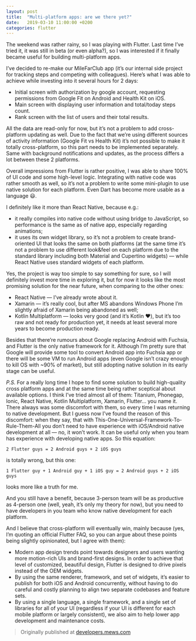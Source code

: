 ```yaml
---
layout: post
title:  "Multi-platform apps: are we there yet?"
date:   2019-03-10 11:00:00 +0200
categories: flutter
---
```


The weekend was rather rainy, so I was playing with Flutter. Last time I’ve tried it, it was still in beta (or even alpha?), so I was interested if it finally became useful for building multi-platform apps.

I’ve decided to re-make our MileFarClub app (it’s our internal side project for tracking steps and competing with colleagues). Here’s what I was able to achieve while investing into it several hours for 2 days:

- Initial screen with authorization by google account, requesting permissions from Google Fit on Android and Health Kit on iOS.
- Main screen with displaying user information and total/today steps count.
- Rank screen with the list of users and their total results.

All the data are read-only for now, but it’s not a problem to add cross-platform updating as well. Due to the fact that we’re using different sources of activity information (Google Fit vs Health Kit) it’s not possible to make it totally cross-platform, so this part needs to be implemented separately. Same with background notifications and updates, as the process differs a lot between these 2 platforms.

Overall impressions from Flutter is rather positive, I was able to share 100% of UI code and some high-level logic. Integrating with native code was rather smooth as well, so it’s not a problem to write some mini-plugin to use native solution for each platform. Even Dart has become more usable as a language 😃.

I definitely like it more than React Native, because e.g.:
- it really compiles into native code without using bridge to JavaScript, so performance is the same as of native app, especially regarding animations;
- it uses its own widget library, so it’s not a problem to create brand-oriented UI that looks the same on both platforms (at the same time it’s not a problem to use different look&feel on each platform due to the standard library including both Material and Cupertino widgets) — while React Native uses standard widgets of each platform.

Yes, the project is way too simple to say something for sure, so I will definitely invest more time in exploring it, but for now it looks like the most promising solution for the near future, when comparing to the other ones:

- React Native — I’ve already wrote about it.
- Xamarin — it’s really cool, but after MS abandons Windows Phone I’m slightly afraid of Xamarin being abandoned as well;
- Kotlin Multiplatform — looks very good (and it’s Kotlin ❤️), but it’s too raw and not ready for production yet, it needs at least several more years to become production ready.

Besides that there’re rumours about Google replacing Android with Fuchsia, and Flutter is the only native framework for it. Although I’m pretty sure that Google will provide some tool to convert Android app into Fuchsia app or there will be some VM to run Android apps (even Google isn’t crazy enough to kill OS with ~90% of market), but still adopting native solution in its early stage can be useful.

_P.S._ For a really long time I hope to find some solution to build high-quality cross platform apps and at the same time being rather sceptical about available options. I think I’ve tried almost all of them: Titanium, Phonegap, Ionic, React Native, Kotlin Multiplatform, Xamarin, Flutter… you name it. There always was some discomfort with them, so every time I was returning to native development. But I guess now I’ve found the reason of this discomfort: when they say, that with This-One-Universal-Framework-To-Rule-Them-All you don’t need to have experience with iOS/Android native development at all — no, it won’t work. It can be useful only when you team has experience with developing native apps. So this equation:

```
2 Flutter guys = 2 Android guys + 2 iOS guys
```

is totally wrong, but this one:

```
1 Flutter guy + 1 Android guy + 1 iOS guy = 2 Android guys + 2 iOS guys
```

looks more like a truth for me.

And you still have a benefit, because 3-person team will be as productive as 4-person one (well, yeah, it’s only my theory for now), but you need to have developers in you team who know native development for each platform.

And I believe that cross-platform will eventually win, mainly because (yes, I’m quoting an official Flutter FAQ, so you can argue about these points being slightly opinionated, but I agree with them):

- Modern app design trends point towards designers and users wanting more motion-rich UIs and brand-first designs. In order to achieve that level of customized, beautiful design, Flutter is designed to drive pixels instead of the OEM widgets.
- By using the same renderer, framework, and set of widgets, it’s easier to publish for both iOS and Android concurrently, without having to do careful and costly planning to align two separate codebases and feature sets.
- By using a single language, a single framework, and a single set of libraries for all of your UI (regardless if your UI is different for each mobile platform or largely consistent), we also aim to help lower app development and maintenance costs.

> Originally published at [developers.mews.com](https://developers.mews.com/multiplatform-apps-are-we-there-yet/)
